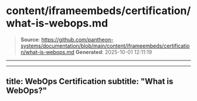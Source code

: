 # content/iframeembeds/certification/what-is-webops.md

> **Source**: https://github.com/pantheon-systems/documentation/blob/main/content/iframeembeds/certification/what-is-webops.md
> **Generated**: 2025-10-01 12:11:19

---

---
title: WebOps Certification
subtitle: "What is WebOps?"
---

<Partial file="certification-guide/what-is-webops.md" />

